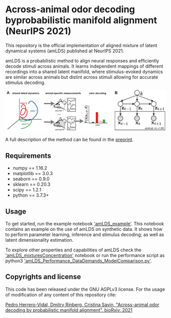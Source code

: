 # Across-animal odor decoding byprobabilistic manifold alignment (NeurIPS 2021)

This repository is the official implementation of aligned mixture of latent dynamical systems (amLDS) published at NeurIPS 2021.

amLDS is a probabilistic method to align neural responses and efficiently decode stimuli across animals. It learns independent mappings of different recordings into a shared latent manifold, where stimulus-evoked dynamics are similar across animals but distint across stimuli allowing for accurate stimulus decoding. 

![](./misc/figs.png)

A full description of the method can be found in the [preprint](https://www.biorxiv.org/content/10.1101/2021.06.06.447279v1).

## Requirements

* numpy == 1.16.2
* matplotlib == 3.0.3
* seaborn == 0.9.0
* sklearn == 0.20.3
* scipy == 1.2.1
* python == 3.7.3+

## Usage

To get started, run the example notebook ['amLDS_example'](amLDS_example.ipynb). This notebook contains an example on the use of amLDS on synthetic data. It shows how to perform parameter learning, inference and stimulus decoding; as well as latent dimensionality estimation.

To explore other properties and capabilities of amLDS check the ['amLDS_mixturesConcentration'](amLDS_mixturesConcentration.ipynb) notebook or run the performance script as python3 ['amLDS_Performance_DataDemands_ModelComparison.py'](amLDS_mixturesConcentration.ipynb).

## Copyrights and license
This code has been released under the GNU AGPLv3 license. For the usage of modification of any content of this repository cite:

[Pedro Herrero-Vidal, Dmitry Rinberg, Cristina Savin, "Across-animal odor decoding by probabilistic manifold alignment". bioRxiv, 2021](./misc/across-animal-odor-decoding-by-probabilistic-manifold-alignment.bib)
